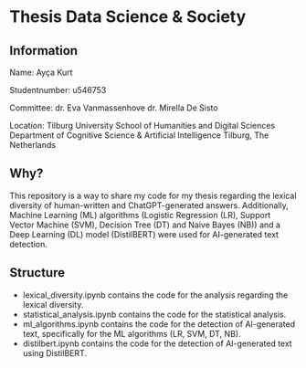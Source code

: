 # Thesis Data Science & Society

## Information
Name: 
Ayça Kurt

Studentnumber: 
u546753

Committee: 
dr. Eva Vanmassenhove
dr. Mirella De Sisto

Location: 
Tilburg University
School of Humanities and Digital Sciences
Department of Cognitive Science &
Artificial Intelligence
Tilburg, The Netherlands

## Why?
This repository is a way to share my code for my thesis regarding the lexical diversity of human-written and ChatGPT-generated answers. Additionally, Machine Learning (ML) algorithms (Logistic Regression (LR), Support Vector Machine (SVM), Decision Tree (DT) and Naive Bayes (NB)) and a Deep Learning (DL) model (DistilBERT) were used for AI-generated text detection.

## Structure
- lexical_diversity.ipynb contains the code for the analysis regarding the lexical diversity.
- statistical_analysis.ipynb contains the code for the statistical analysis.
- ml_algorithms.ipynb contains the code for the detection of AI-generated text, specifically for the ML algorithms (LR, SVM, DT, NB).
- distilbert.ipynb contains the code for the detection of AI-generated text using DistilBERT.
